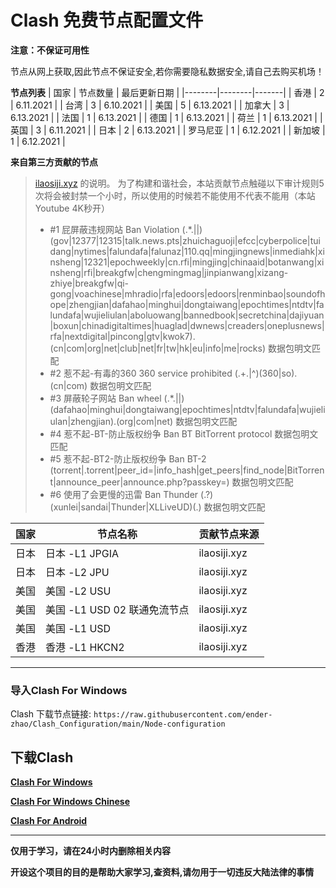 # Clash 免费节点配置文件

**注意：不保证可用性**

节点从网上获取,因此节点不保证安全,若你需要隐私数据安全,请自己去购买机场！

**节点列表**
| 国家 | 节点数量 | 最后更新日期 |
|--------|--------|-------|
| 香港 | 2 | 6.11.2021 |
| 台湾 | 3 | 6.10.2021 |
| 美国 | 5 | 6.13.2021 |
| 加拿大 | 3 | 6.13.2021 |
| 法国 | 1 | 6.13.2021 |
| 德国 | 1 | 6.13.2021 |
| 荷兰 | 1 | 6.13.2021 |
| 英国 | 3 | 6.11.2021 |
| 日本 | 2 | 6.13.2021 |
| 罗马尼亚 | 1 | 6.12.2021 |
| 新加坡 | 1 | 6.12.2021 |

**来自第三方贡献的节点**
> [ilaosiji.xyz](ilaosiji.xyz) 的说明。
> 为了构建和谐社会，本站贡献节点触碰以下审计规则5次将会被封禁一个小时，所以使用的时候若不能使用不代表不能用（本站 Youtube 4K秒开）
> - #1	屁屏蔽违规网站	Ban Violation	(.*\.||)(gov|12377|12315|talk.news.pts|zhuichaguoji|efcc|cyberpolice|tuidang|nytimes|falundafa|falunaz|110.qq|mingjingnews|inmediahk|xinsheng|12321|epochweekly|cn.rfi|mingjing|chinaaid|botanwang|xinsheng|rfi|breakgfw|chengmingmag|jinpianwang|xizang-zhiye|breakgfw|qi-gong|voachinese|mhradio|rfa|edoors|edoors|renminbao|soundofhope|zhengjian|dafahao|minghui|dongtaiwang|epochtimes|ntdtv|falundafa|wujieliulan|aboluowang|bannedbook|secretchina|dajiyuan|boxun|chinadigitaltimes|huaglad|dwnews|creaders|oneplusnews|rfa|nextdigital|pincong|gtv|kwok7)\.(cn|com|org|net|club|net|fr|tw|hk|eu|info|me|rocks)	数据包明文匹配
> - #2	惹不起-有毒的360	360 service prohibited	(.+\.|^)(360|so)\.(cn|com)	数据包明文匹配
> - #3	屏蔽轮子网站	Ban wheel	(.*\.||)(dafahao|minghui|dongtaiwang|epochtimes|ntdtv|falundafa|wujieliulan|zhengjian)\.(org|com|net)	数据包明文匹配
> - #4	惹不起-BT-防止版权纷争	Ban BT	BitTorrent protocol	数据包明文匹配
> - #5	惹不起-BT2-防止版权纷争	Ban BT-2	(torrent|\.torrent|peer_id=|info_hash|get_peers|find_node|BitTorrent|announce_peer|announce\.php\?passkey=)	数据包明文匹配
> - #6	使用了会更慢的迅雷	Ban Thunder	(.?)(xunlei|sandai|Thunder|XLLiveUD)(.)	数据包明文匹配

| 国家 | 节点名称 | 贡献节点来源 |
|--------|--------|-------|
| 日本 | 日本 -L1 JPGIA | ilaosiji.xyz |
| 日本 | 日本 -L2 JPU | ilaosiji.xyz |
| 美国 | 美国  -L2 USU | ilaosiji.xyz |
| 美国 | 美国 -L1 USD 02 联通免流节点 | ilaosiji.xyz |
| 美国 | 美国 -L1 USD | ilaosiji.xyz |
| 香港 | 香港 -L1 HKCN2 | ilaosiji.xyz |
***
### 导入Clash For Windows

Clash 下载节点链接: `https://raw.githubusercontent.com/ender-zhao/Clash_Configuration/main/Node-configuration`

## 下载Clash

**[Clash For Windows](https://github.com/Fndroid/clash_for_windows_pkg/releases)**

**[Clash For Windows Chinese](https://github.com/ender-zhao/Clash-for-Windows_Chinese)**

**[Clash For Android](https://play.google.com/store/apps/details?id=com.github.kr328.clash&hl=zh-CN)**

***
**仅用于学习，请在24小时内删除相关内容**

**开设这个项目的目的是帮助大家学习,查资料,请勿用于一切违反大陆法律的事情**
